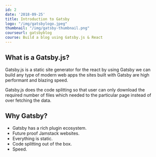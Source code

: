 ```yaml
---
id: 2
date: '2018-09-25'
title: Introduction to Gatsby
logo: "/img/gatsbylogo.jpeg"
thumbnail: "/img/gatsby-thumbnail.png"
courseurl: gatsbyblog
course: Build a blog using Gatsby.js & React
---
```


## What is a Gatsby.js?

Gatsby.js is a static site generator for the react by using Gatsby we can build any type of
modern web apps the sites built with Gatsby are high performant and blazing speed.

Gatsby.js does the code splitting so that user can only download the required number of files
which needed to the particular page instead of over fetching the data.

## Why Gatsby?

- Gatsby has a rich plugin ecosystem.
- Future proof Jamstack websites.
- Everything is static.
- Code splitting out of the box.
- Speed.



